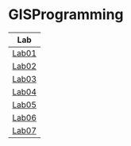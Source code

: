 # GISProgramming
|Lab  |
|:------:|
|[Lab01](Lab01/README.md)|
|[Lab02](Lab02/README.md)|
|[Lab03](Lab03/README.md)|
|[Lab04](Lab04/README.md)|
|[Lab05](Lab05/README.md)|
|[Lab06](Lab06/README.md)|
|[Lab07](Lab07/README.md)|
